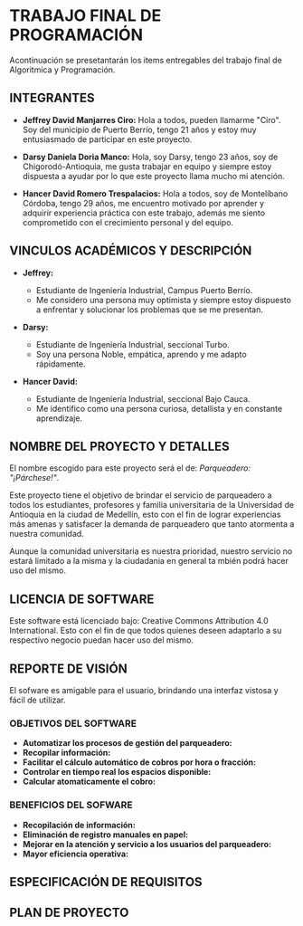 # TRABAJO FINAL DE PROGRAMACIÓN

Acontinuación se presetantarán los items entregables del trabajo final de Algoritmica y Programación. 

## INTEGRANTES

- **Jeffrey David Manjarres Ciro:** Hola a todos, pueden llamarme "Ciro". Soy del municipio de Puerto Berrío, tengo 21 años y estoy muy entusiasmado de participar en este proyecto.

- **Darsy Daniela Doria Manco:** Hola, soy Darsy, tengo 23 años, soy de Chigorodó-Antioquia, me gusta trabajar en equipo y siempre estoy dispuesta a ayudar por lo que este proyecto llama mucho mi atención.

- **Hancer David Romero Trespalacios:** Hola a todos, soy de Montelíbano Córdoba, tengo 29 años, me encuentro motivado por aprender y adquirir experiencia práctica con este trabajo, además me siento comprometido con el crecimiento personal y del equipo. 

## VINCULOS ACADÉMICOS Y DESCRIPCIÓN

- **Jeffrey:**
  - Estudiante de Ingeniería Industrial, Campus Puerto Berrío.
  - Me considero una persona muy optimista y siempre estoy dispuesto a enfrentar y solucionar los problemas que se me presentan.

- **Darsy:**
  - Estudiante de Ingeniería Industrial, seccional Turbo.
  - Soy una persona Noble, empática, aprendo y me adapto rápidamente.

- **Hancer David:**
  - Estudiante de Ingeniería Industrial, seccional Bajo Cauca. 
  - Me identifico como una persona curiosa, detallista y en constante aprendizaje.  

## NOMBRE DEL PROYECTO Y DETALLES

El nombre escogido para este proyecto será el de: *Parqueadero: "¡Párchese!"*.

Este proyecto tiene el objetivo de brindar el servicio de parqueadero a todos los estudiantes, profesores y familia universitaria de la Universidad de Antioquia en la ciudad de Medellín, esto con el fin de lograr experiencias más amenas y satisfacer la demanda de parqueadero que tanto atormenta a nuestra comunidad. 

Aunque la comunidad universitaria es nuestra prioridad, nuestro servicio no estará limitado a la misma y la ciudadania en general ta
mbién podrá hacer uso del mismo.

## LICENCIA DE SOFTWARE

Este software está licenciado bajo: Creative Commons Attribution 4.0 International. 
Esto con el fin de que todos quienes deseen adaptarlo a su respectivo negocio puedan hacer uso del mismo.

## REPORTE DE VISIÓN

El sofware es amigable para el usuario, brindando una interfaz vistosa y fácil de utilizar. 

### OBJETIVOS DEL SOFTWARE

  - **Automatizar los procesos de gestión del parqueadero:**
  - **Recopilar información:**
  - **Facilitar el cálculo automático de cobros por hora o fracción:**
  - **Controlar en tiempo real los espacios disponible:**
  - **Calcular atomaticamente el cobro:**
 

### BENEFICIOS DEL SOFWARE

  - **Recopilación de información:**
  - **Eliminación de registro manuales en papel:**
  - **Mejorar en la atención y servicio a los usuarios del parqueadero:**
  - **Mayor eficiencia operativa:**

## ESPECIFICACIÓN DE REQUISITOS

## PLAN DE PROYECTO
